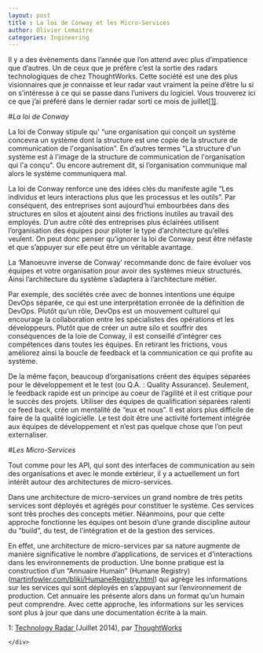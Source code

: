 ```yaml
---
layout: post
title : La loi de Conway et les Micro-Services
author: Olivier Lemaitre
categories: Ingineering
---
```


Il y a des évènements dans l’année que l’on attend avec plus d’impatience que d’autres. 
Un de ceux que je préfère c’est la sortie des radars technologiques de chez ThoughtWorks. 
Cette société est une des plus visionnaires que je connaisse et leur radar vaut vraiment la peine 
d’être lu si on s’intéresse à ce qui se passe dans l’univers du logiciel. Vous trouverez ici ce que 
j’ai préféré dans le dernier radar sorti ce mois de juillet<a href='#footnote'>[1]</a>.

#*La loi de Conway*  

La loi de Conway stipule qu' “une organisation qui conçoit un système concevra un système dont 
la structure est une copie de la structure de communication de l'organisation”. 
En d’autres termes "La structure d'un système est à l'image de la structure de communication de l'organisation qui l'a conçu".
Ou encore autrement dit, si l’organisation communique mal alors le système communiquera mal.

La loi de Conway renforce une des  idées clés du manifeste agile “Les individus et leurs interactions plus que les processus et les outils”. 
Par conséquent, des entreprises sont aujourd’hui embourbées dans des structures en silos et ajoutent ainsi des frictions inutiles au travail des employés. 
D’un autre côté des entreprises plus éclairées utilisent l’organisation des équipes pour piloter le type d’architecture 
qu’elles veulent. On peut donc penser qu’ignorer la loi de Conway peut être néfaste et que s’appuyer sur elle peut être un véritable avantage.

La ‘Manoeuvre inverse de Conway’ recommande donc de faire évoluer vos équipes et votre organisation 
pour avoir des systèmes mieux structurés. Ainsi l’architecture du système s’adaptera à l’architecture métier.

Par exemple, des sociétés crée avec de bonnes intentions une équipe DevOps séparée, ce qui est une interprétation erronée de la définition de DevOps. 
Plutôt qu’un rôle, DevOps est un mouvement culturel qui encourage la collaboration entre les spécialistes des opérations et les développeurs. 
Plutôt que de créer un autre silo et souffrir des conséquences de la loie de Conway, il est conseillé d’intégrer ces compétences dans toutes les équipes. 
En retirant les frictions, vous améliorez ainsi la boucle de feedback et la communication ce qui profite au système.

De la même façon, beaucoup d’organisations créent des équipes séparées pour le développement et le test (ou Q.A. : Quality Assurance). 
Seulement, le feedback rapide est un principe au coeur de l’agilité et il est critique pour le succès des projets. 
Utiliser des équipes de qualification séparées ralenti ce feed back, crée un mentalité de “eux et nous”. Il est alors plus 
difficile de faire de la qualité logicielle. Le test doit être une activité fortement intégrée aux équipes 
de développement et n’est pas quelque chose que l’on peut externaliser.

#*Les Micro-Services*

Tout comme pour les API, qui sont des interfaces de communication 
au sein des organisations et avec le monde extérieur, il y a actuellement un fort intérêt 
autour des architectures de micro-services.

Dans une architecture de micro-services un grand nombre de très petits services sont déployés et agrégés 
pour constituer le système. Ces services sont très proches des concepts métier. Néanmoins, pour que cette approche fonctionne
les équipes ont besoin d’une grande discipline autour du “build”, du test, de l’intégration et de la gestion des services.

En effet, une architecture de micro-services par sa nature augmente de manière significative le nombre d’applications, 
de services et d'interactions dans les environnements de production. 
Une bonne pratique est la construction d’un “Annuaire Humain” (Humane Registry) 
(<a href="http://martinfowler.com/bliki/HumaneRegistry.html">martinfowler.com/bliki/HumaneRegistry.html</a>) 
qui agrège les informations sur les services qui sont déployés en s’appuyant sur l’environnement de production.
Cet annuaire les présente alors dans un format qu’un humain peut comprendre. 
Avec cette approche, les informations sur les services sont plus à jour que dans une documentation écrite à la main.    

<div class = 'footnote-list'>
	<div id = 'footnote'>
	<span>1: </span>
	<a href="http://assets.thoughtworks.com/assets/technology-radar-july-2014-en.pdf">
	Technology Radar </a> (Juillet 2014), 
	par <a href="http://www.thoughtworks.com/">
	ThoughtWorks</a>
	
	</div>
</div>	    


